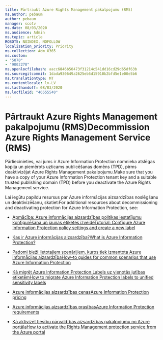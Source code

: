 ```yaml
---
title: Pārtraukt Azure Rights Management pakalpojumu (RMS)
ms.author: pebaum
author: pebaum
manager: scotv
ms.date: 08/03/2020
ms.audience: Admin
ms.topic: article
ROBOTS: NOINDEX, NOFOLLOW
localization_priority: Priority
ms.collection: Adm_O365
ms.custom:
- "5070"
- "9002278"
ms.openlocfilehash: aacc6846b50473f31214c541dd16cd29d65df63b
ms.sourcegitcommit: 1dada930649a2625eb6d15910b2bfd5e1e00e5b6
ms.translationtype: MT
ms.contentlocale: lv-LV
ms.lasthandoff: 08/03/2020
ms.locfileid: "46555540"
---
```

# <a name="decommission-azure-rights-management-service-rms"></a><span data-ttu-id="7cb37-102">Pārtraukt Azure Rights Management pakalpojumu (RMS)</span><span class="sxs-lookup"><span data-stu-id="7cb37-102">Decommission Azure Rights Management Service (RMS)</span></span>

<span data-ttu-id="7cb37-103">Pārliecinieties, vai jums ir Azure Information Protection nomnieka atslēgas kopija un piemērots uzticams publicēšanas domēns (TPD), pirms deaktivizējat Azure Rights Management pakalpojumu.</span><span class="sxs-lookup"><span data-stu-id="7cb37-103">Make sure that you have a copy of your Azure Information Protection tenant key and a suitable trusted publishing domain (TPD) before you deactivate the Azure Rights Management service.</span></span>

<span data-ttu-id="7cb37-104">Lai iegūtu papildu resursus par Azure informācijas aizsardzības noslēgšanu un deaktivizēšanu, skatiet:</span><span class="sxs-lookup"><span data-stu-id="7cb37-104">For additional resources about decommissioning and deactivating protection for Azure Information Protection, see:</span></span>

- [<span data-ttu-id="7cb37-105">Apmācība: Azure informācijas aizsardzības politikas iestatījumu konfigurēšana un jaunas etiķetes izveide</span><span class="sxs-lookup"><span data-stu-id="7cb37-105">Tutorial: Configure Azure Information Protection policy settings and create a new label</span></span>](https://docs.microsoft.com/azure/information-protection/get-started/infoprotect-quick-start-tutorial)
- [<span data-ttu-id="7cb37-106">Kas ir Azure informācijas aizsardzība?</span><span class="sxs-lookup"><span data-stu-id="7cb37-106">What is Azure Information Protection?</span></span>](https://docs.microsoft.com/azure/information-protection/what-is-information-protection)
- [<span data-ttu-id="7cb37-107">Padomi bieži lietotajiem scenārijiem, kuros tiek izmantota Azure informācijas aizsardzība</span><span class="sxs-lookup"><span data-stu-id="7cb37-107">How-to guides for common scenarios that use Azure Information Protection</span></span>](https://docs.microsoft.com/azure/information-protection/how-to-guides)  
    
- [<span data-ttu-id="7cb37-108">Kā migrēt Azure Information Protection Labels uz vienotās jutības etiķetēm</span><span class="sxs-lookup"><span data-stu-id="7cb37-108">How to migrate Azure Information Protection labels to unified sensitivity labels</span></span>](https://docs.microsoft.com/azure/information-protection/configure-policy-migrate-labels)  
    
- [<span data-ttu-id="7cb37-109">Azure informācijas aizsardzības cenas</span><span class="sxs-lookup"><span data-stu-id="7cb37-109">Azure Information Protection pricing</span></span>](https://azure.microsoft.com/pricing/details/information-protection)  
    
- [<span data-ttu-id="7cb37-110">Azure informācijas aizsardzības prasības</span><span class="sxs-lookup"><span data-stu-id="7cb37-110">Azure Information Protection requirements</span></span>](https://docs.microsoft.com/azure/information-protection/get-started/requirements)  
    
- [<span data-ttu-id="7cb37-111">Kā aktivizēt tiesību pārvaldības aizsardzības pakalpojumu no Azure portāla</span><span class="sxs-lookup"><span data-stu-id="7cb37-111">How to activate the Rights Management protection service from the Azure portal</span></span>](https://docs.microsoft.com/azure/information-protection/deploy-use/activate-azure)